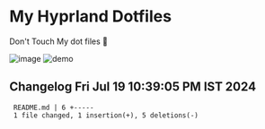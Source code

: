# My Hyprland Dotfiles
  Don't Touch My dot files 🙂
 

  ![image](https://github.com/ALEX5402/dotfiles/assets/76860596/2fbe6020-4d76-4cf7-b052-58ff43cda405)
  ![demo](https://github.com/ALEX5402/dotfiles/assets/76860596/ff68bba7-e8da-49d3-a716-3ed3d73cfc25)

 
## Changelog Fri Jul 19 10:39:05 PM IST 2024
```
 README.md | 6 +-----
 1 file changed, 1 insertion(+), 5 deletions(-)
```
 
